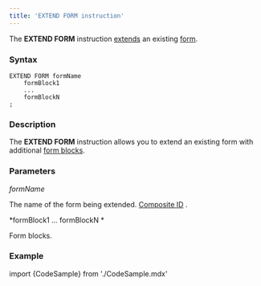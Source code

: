 ```yaml
---
title: 'EXTEND FORM instruction'
---
```


The **EXTEND FORM** instruction [extends](Form_extension.md) an existing [form](Forms.md).

### Syntax

    EXTEND FORM formName 
        formBlock1
        ...
        formBlockN
    ;

### Description

The **EXTEND FORM** instruction allows you to extend an existing form with additional [form blocks](FORM_instruction.md#blocks-broken).

### Parameters

*formName*

The name of the form being extended. [Composite ID](IDs.md#cid-broken) .

*formBlock1 ... formBlockN *

Form blocks.

### Example


import {CodeSample} from './CodeSample.mdx'

<CodeSample url="https://documentation.lsfusion.org/sample?file=FormSample&block=extendform"/>

  
